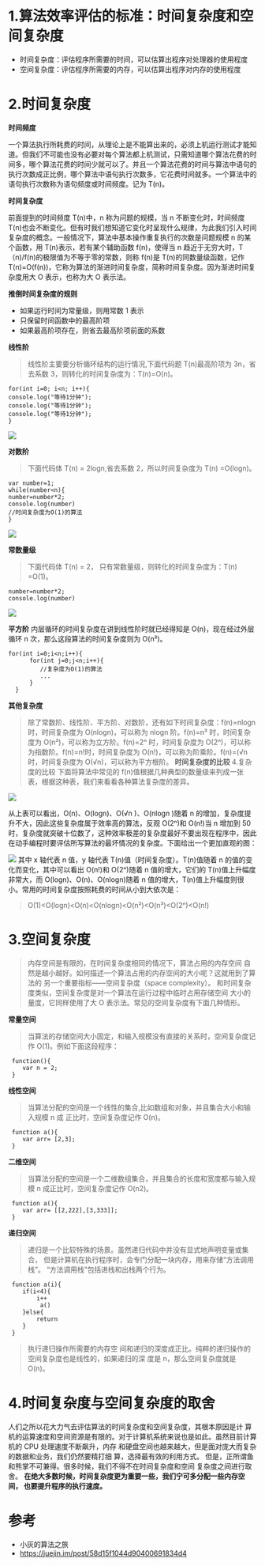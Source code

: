 # 1.算法效率评估的标准：时间复杂度和空间复杂度

- 时间复杂度：评估程序所需要的时间，可以估算出程序对处理器的使用程度
- 空间复杂度：评估程序所需要的内存，可以估算出程序对内存的使用程度

# 2.时间复杂度

**时间频度**

一个算法执行所耗费的时间，从理论上是不能算出来的，必须上机运行测试才能知道。但我们不可能也没有必要对每个算法都上机测试，只需知道哪个算法花费的时间多，哪个算法花费的时间少就可以了。并且一个算法花费的时间与算法中语句的执行次数成正比例，哪个算法中语句执行次数多，它花费时间就多。一个算法中的语句执行次数称为语句频度或时间频度。记为 T(n)。

**时间复杂度**

前面提到的时间频度 T(n)中，n 称为问题的规模，当 n 不断变化时，时间频度 T(n)也会不断变化。但有时我们想知道它变化时呈现什么规律，为此我们引入时间复杂度的概念。一般情况下，算法中基本操作重复执行的次数是问题规模 n 的某个函数，用 T(n)表示，若有某个辅助函数 f(n)，使得当 n 趋近于无穷大时，T（n)/f(n)的极限值为不等于零的常数，则称 f(n)是 T(n)的同数量级函数，记作 T(n)=O(f(n))，它称为算法的渐进时间复杂度，简称时间复杂度。因为渐进时间复杂度用大 O 表示，也称为大 O 表示法。

**推倒时间复杂度的规则**

- 如果运行时间为常量级，则用常数 1 表示
- 只保留时间函数中的最高阶项
- 如果最高阶项存在，则省去最高阶项前面的系数

**线性阶**

> 线性阶主要要分析循环结构的运行情况,下面代码题 T(n)最高阶项为 3n，省去系数 3，则转化的时间复杂度为：T(n)=O(n)。

```
for(int i=0; i<n; i++){
console.log("等待1分钟");
console.log("等待1分钟");
console.log("等待1分钟");
}
```

![](https://user-gold-cdn.xitu.io/2020/4/30/171c8cbce3454daf?w=878&h=516&f=png&s=122379)

**对数阶**

> 下面代码体 T(n) = 2logn,省去系数 2，所以时间复杂度为 T(n) =O(logn)。

```
var number=1;
while(number<n){
number=number*2;
console.log(number)
//时间复杂度为O(1)的算法
}
```

![](https://user-gold-cdn.xitu.io/2020/4/30/171c8d9ff94eafcf?w=854&h=498&f=png&s=77624)

**常数量级**

> 下面代码体 T(n) = 2， 只有常数量级，则转化的时间复杂度为：T(n) =O(1)。

```
number=number*2;
console.log(number)
```

![](https://user-gold-cdn.xitu.io/2020/4/30/171c8dc3c64787a6?w=812&h=488&f=png&s=72619)

**平方阶**
内层循环的时间复杂度在讲到线性阶时就已经得知是 O(n)，现在经过外层循环 n 次，那么这段算法的时间复杂度则为 O(n²)。

```
for(int i=0;i<n;i++){
      for(int j=0;j<n;i++){
         //复杂度为O(1)的算法
         ...
      }
  }
```

**其他复杂度**

> 除了常数阶、线性阶、平方阶、对数阶，还有如下时间复杂度：f(n)=nlogn 时，时间复杂度为 O(nlogn)，可以称为 nlogn 阶。f(n)=n³ 时，时间复杂度为 O(n³)，可以称为立方阶。f(n)=2ⁿ 时，时间复杂度为 O(2ⁿ)，可以称为指数阶。f(n)=n!时，时间复杂度为 O(n!)，可以称为阶乘阶。f(n)=(√n 时，时间复杂度为 O(√n)，可以称为平方根阶。
> **时间复杂度的比较** 4.复杂度的比较
> 下面将算法中常见的 f(n)值根据几种典型的数量级来列成一张表，根据这种表，我们来看看各种算法复杂度的差异。

![](https://user-gold-cdn.xitu.io/2020/4/30/171c8e815d3443f7?w=1066&h=506&f=png&s=33499)

从上表可以看出，O(n)、O(logn)、O(√n )、O(nlogn )随着 n 的增加，复杂度提升不大，因此这些复杂度属于效率高的算法，反观 O(2ⁿ)和 O(n!)当 n 增加到 50 时，复杂度就突破十位数了，这种效率极差的复杂度最好不要出现在程序中，因此在动手编程时要评估所写算法的最坏情况的复杂度。下面给出一个更加直观的图：

![](https://user-gold-cdn.xitu.io/2020/4/30/171c8e7c7e5cf3e5?w=846&h=442&f=png&s=162189)
其中 x 轴代表 n 值，y 轴代表 T(n)值（时间复杂度）。T(n)值随着 n 的值的变化而变化，其中可以看出 O(n!)和 O(2ⁿ)随着 n 值的增大，它们的 T(n)值上升幅度非常大，而 O(logn)、O(n)、O(nlogn)随着 n 值的增大，T(n)值上升幅度则很小。常用的时间复杂度按照耗费的时间从小到大依次是：

> O(1)<O(logn)<O(n)<O(nlogn)<O(n²)<O(n³)<O(2ⁿ)<O(n!)

# 3.空间复杂度

> 内存空间是有限的，在时间复杂度相同的情况下，算法占用的内存空间 自然是越小越好。如何描述一个算法占用的内存空间的大小呢？这就用到了算法的 另一个重要指标——空间复杂度（space complexity）。 和时间复杂度类似，空间复杂度是对一个算法在运行过程中临时占用存储空间 大小的量度，它同样使用了大 O 表示法。常见的空间复杂度有下面几种情形。

**常量空间**

> 当算法的存储空间大小固定，和输入规模没有直接的关系时，空间复杂度记 作 O(1)。例如下面这段程序：

```
 function(){
    var n = 2;
 }
```

**线性空间**

> 当算法分配的空间是一个线性的集合,比如数组和对象，并且集合大小和输入规模 n 成 正比时，空间复杂度记作 O(n)。

```
 function a(){
    var arr= [2,3];
 }
```

**二维空间**

> 当算法分配的空间是一个二维数组集合，并且集合的长度和宽度都与输入规模 n 成正比时，空间复杂度记作 O(n2)。

```
 function a(){
    var arr= [[2,222],[3,333]];
 }
```

**递归空间**

> 递归是一个比较特殊的场景。虽然递归代码中并没有显式地声明变量或集合， 但是计算机在执行程序时，会专门分配一块内存，用来存储“方法调用栈”。 “方法调用栈”包括进栈和出栈两个行为。

```
 function a(i){
    if(i<4){
        i++
         a()
    }else{
        return
    }
 }
```

> 执行递归操作所需要的内存空 间和递归的深度成正比。纯粹的递归操作的空间复杂度也是线性的，如果递归的深 度是 n，那么空间复杂度就是 O(n)。

# 4.时间复杂度与空间复杂度的取舍

人们之所以花大力气去评估算法的时间复杂度和空间复杂度，其根本原因是计 算机的运算速度和空间资源是有限的。对于计算机系统来说也是如此。虽然目前计算机的 CPU 处理速度不断飙升，内存 和硬盘空间也越来越大，但是面对庞大而复杂的数据和业务，我们仍然要精打细 算，选择最有效的利用方式。 但是，正所谓鱼和熊掌不可兼得。很多时候，我们不得不在时间复杂度和空间 复杂度之间进行取舍。
**在绝大多数时候，时间复杂度更为重要一些，我们宁可多分配一些内存空间， 也要提升程序的执行速度。**

# 参考

- 小灰的算法之旅
- https://juejin.im/post/58d15f1044d90400691834d4
